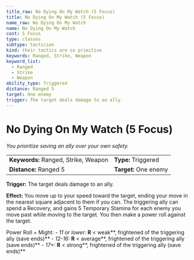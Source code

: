 ```yaml
---
title_raw: No Dying On My Watch (5 Focus)
title: No Dying On My Watch (5 Focus)
name_raw: No Dying On My Watch
name: No Dying On My Watch
cost: 5 Focus
type: classes
subtype: tactician
kind: their tactics are so primitive
keywords: Ranged, Strike, Weapon
keyword_list:
  - Ranged
  - Strike
  - Weapon
ability_type: Triggered
distance: Ranged 5
target: One enemy
trigger: The target deals damage to an ally.
---
```


# No Dying On My Watch (5 Focus)

*You prioritize saving an ally over your own safety.*

|                                      |                       |
| :----------------------------------- | :-------------------- |
| **Keywords:** Ranged, Strike, Weapon | **Type:** Triggered   |
| **Distance:** Ranged 5               | **Target:** One enemy |

**Trigger:** The target deals damage to an ally.

**Effect:** You move up to your speed toward the target, ending your move in the nearest square adjacent to them if you can. The triggering ally can spend a Recovery, and gains 5 Temporary Stamina for each enemy you move past while moving to the target. You then make a power roll against the target.

Power Roll + Might: - *11 or lower:* **R** \< weak\*\*, frightened of the triggering ally (save ends)\*\* - *12-16:* **R** \< average\*\*, frightened of the triggering ally (save ends)\*\* - *17+:* **R** \< strong\*\*, frightened of the triggering ally (save ends)\*\*

